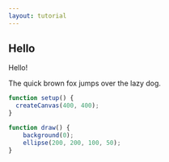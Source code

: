 ```yaml
---
layout: tutorial
---
```


## Hello

Hello!

The quick brown fox jumps over the lazy dog.

```javascript
function setup() {
  createCanvas(400, 400);
}

function draw() {
    background(0);
    ellipse(200, 200, 100, 50);
}
```

<script src="hello.js"></script>

